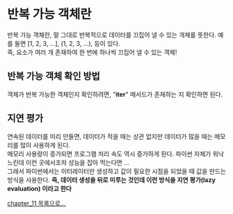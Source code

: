 # 반복 가능 객체란

반복 가능 객체란, 말 그대로 반복적으로 데이터를 끄집어 낼 수 있는 개체를 뜻한다. 예를 들면 [1, 2, 3, ...], (1, 2, 3, ...), 
 등이 있다.   
즉, 요소가 여러 개 존재하여 한 번에 하나씩 끄집어 낼 수 있는 객체!

## 반복 가능 객체 확인 방법

객체가 반복 가능한 객체인지 확인하려면, "__iter__" 메서드가 존재하는 지 확인하면 된다.

## 지연 평가

연속된 데이터를 미리 만들면, 데이터가 적을 때는 상관 없지만 데이터가 많을 때는 메모리를 많이 사용하게 된다.   
메모리 사용량이 증가되면 프로그램 처리 속도 역시 증가하게 된다. 파이썬 자체가 워낙 느린데 이런 곳에서조차 성능을 잡아 먹는다면
...   
그래서 파이썬에서는 이터레이터만 생성하고 값이 필요한 시점을 되었을 때 값을 만드는 방식을 사용한다.
__즉, 데이터 생성을 뒤로 미루는 것인데 이런 방식을 지연 평가(lazy evaluation) 이라고 한다__

[chapter_11 목록으로...](../index.md)
